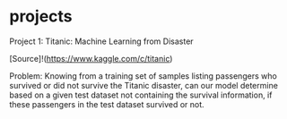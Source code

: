 # projects
Project 1: Titanic: Machine Learning from Disaster

[Source]!(https://www.kaggle.com/c/titanic)

Problem: Knowing from a training set of samples listing passengers who survived or did not survive the Titanic disaster, can our model determine based on a given test dataset not containing the survival information, if these passengers in the test dataset survived or not.

